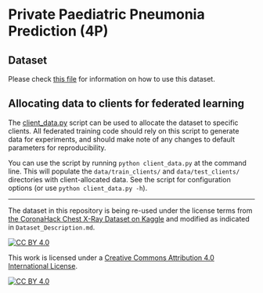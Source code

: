 # Private Paediatric Pneumonia Prediction (4P)

## Dataset 
Please check [this file](docs/Dataset_Description.md) for information on how to use this dataset.

## Allocating data to clients for federated learning
The [client_data.py](common/client_data.py) script can be used to allocate the dataset to specific clients. All federated training code should rely on this script to generate data for experiments, and should make note of any changes to default parameters for reproducibility.

You can use the script by running `python client_data.py` at the command line. This will populate the `data/train_clients/` and `data/test_clients/` directories with client-allocated data. See the script for configuration options (or use `python client_data.py -h`).

___

The dataset in this repository is being re-used under the license terms from [the CoronaHack Chest X-Ray Dataset on Kaggle](https://www.kaggle.com/praveengovi/coronahack-chest-xraydataset) and modified as indicated in `Dataset_Description.md`.

[![CC BY 4.0][cc-by-shield]][cc-by]

This work is licensed under a [Creative Commons Attribution 4.0 International
License][cc-by].

[![CC BY 4.0][cc-by-image]][cc-by]

[cc-by]: http://creativecommons.org/licenses/by/4.0/
[cc-by-image]: https://i.creativecommons.org/l/by/4.0/88x31.png
[cc-by-shield]: https://img.shields.io/badge/License-CC%20BY%204.0-lightgrey.svg
